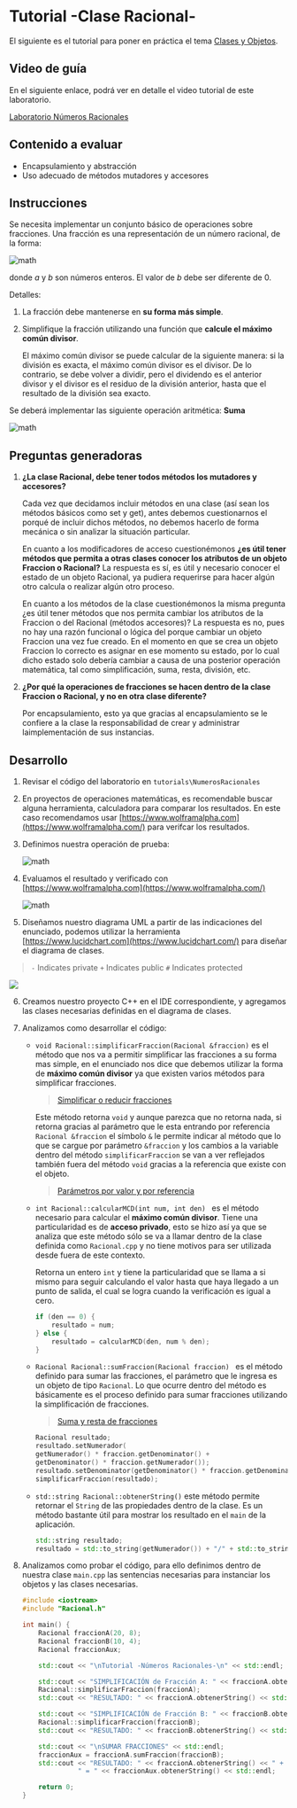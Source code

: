 # Tutorial -Clase Racional-

El siguiente es el tutorial para poner en práctica el tema [Clases y Objetos](objetos-clases.md).

## Video de guía

En el siguiente enlace, podrá ver en detalle el video tutorial de este laboratorio.

[Laboratorio Números Racionales](https://youtu.be/UFVZ6AzVVWU)

## Contenido a evaluar

- Encapsulamiento y abstracción
- Uso adecuado de métodos mutadores y accesores

## Instrucciones

Se necesita implementar un conjunto básico de operaciones sobre fracciones. Una fracción es una representación de un número racional, de la forma:

![math](https://latex.codecogs.com/svg.latex?\Large&space;\frac{a}{b})

donde *a* y *b* son números enteros. El valor de *b* debe ser diferente de 0.

Detalles:

1. La fracción debe mantenerse en **su forma más simple**. 

2. Simplifique la fracción utilizando una función que **calcule el máximo común divisor**. 

   El máximo común divisor se puede calcular de la siguiente manera: si la división es exacta, el máximo común divisor es el divisor. De lo contrario, se debe volver a dividir, pero el dividendo es el anterior divisor y el divisor es el residuo de la división anterior, hasta que el resultado de la división sea exacto.

Se deberá implementar las siguiente operación aritmética: **Suma**

![math](https://latex.codecogs.com/svg.latex?\Large&space;\frac{a}{b}+\frac{c}{d}=\frac{(a*d)+(b*c)}{b*d})
## Preguntas generadoras

1. **¿La clase Racional, debe tener todos métodos los mutadores y accesores?**

   Cada vez que decidamos incluir métodos en una clase (así sean los métodos básicos como set y get), antes debemos cuestionarnos el porqué de incluir dichos métodos, no debemos  hacerlo de forma mecánica o sin analizar la situación particular.  

   En cuanto a los modificadores de acceso cuestionémonos  **¿es útil tener métodos que permita a otras clases conocer los atributos de un objeto Fraccion o Racional?** La respuesta es sí, es útil y necesario conocer el estado de un objeto Racional, ya pudiera requerirse para hacer algún otro calcula o realizar algún otro proceso. 

   En cuanto a los métodos de la clase cuestionémonos la misma pregunta ¿es útil tener métodos que nos permita cambiar los atributos de la Fraccion o del Racional (métodos accesores)? La respuesta es no,  pues no hay una razón funcional o lógica del porque cambiar un objeto Fraccion una vez fue creado. En el momento en que se crea un objeto Fraccion lo correcto es asignar en ese momento su estado, por lo cual dicho estado solo debería cambiar a causa de una posterior operación matemática, tal como simplificación, suma, resta, división, etc.
   
2. **¿Por qué la operaciones de fracciones se hacen dentro de la clase Fraccion o Racional, y no en otra clase diferente?** 

   Por encapsulamiento, esto ya que gracias al encapsulamiento se le confiere a la clase la responsabilidad de crear y  administrar laimplementación de sus instancias. 

## Desarrollo

1. Revisar el código del laboratorio en `tutorials\NumerosRacionales`

2. En proyectos de operaciones matemáticas, es recomendable buscar alguna herramienta, calculadora para comparar los resultados. En este caso recomendamos usar [https://www.wolframalpha.com](https://www.wolframalpha.com/) para verifcar los resultados.

3. Definimos nuestra operación de prueba:

   ![math](https://latex.codecogs.com/svg.latex?\Large&space;\frac{20}{8}+\frac{10}{4})

4. Evaluamos el resultado y verificado con [https://www.wolframalpha.com](https://www.wolframalpha.com/)

   ![math](https://latex.codecogs.com/svg.latex?\Large&space;\frac{20}{8}+\frac{10}{4}=\frac{5}{1})

5. Diseñamos nuestro diagrama UML a partir de las indicaciones del enunciado, podemos utilizar la herramienta [https://www.lucidchart.com](https://www.lucidchart.com/) para diseñar el diagrama de clases.

> `-` Indicates private
> `+` Indicates public
> `#` Indicates protected

![](https://www.lucidchart.com/publicSegments/view/f415808d-d9eb-437c-befe-1f0867081272/image.png)

6. Creamos nuestro proyecto C++ en el IDE correspondiente, y agregamos las clases necesarias definidas en el diagrama de clases.

7. Analizamos como desarrollar el código:

   - `void Racional::simplificarFraccion(Racional &fraccion)` es el método que nos va a permitir simplificar las fracciones a su forma mas simple, en el enunciado nos dice que debemos utilizar la forma de **máximo común divisor** ya que existen varios métodos para simplificar fracciones. 

     > [Simplificar o reducir fracciones](https://www.matesfacil.com/ESO/fracciones/simplificar/simplificar-reducir-fracciones-metodo-maximo-comun-divisor-ejercicios-resueltos.html)

     Este método retorna `void` y aunque parezca que no retorna nada, si retorna gracias al parámetro que le esta entrando por referencia `Racional &fraccion` el símbolo `&` le permite indicar al método que lo que se cargue por parámetro `&fraccion` y los cambios a la variable dentro del método `simplificarFraccion` se van a ver reflejados también fuera del método `void` gracias a la referencia que existe con el objeto.

     > [Parámetros por valor y por referencia](http://c.conclase.net/curso/?cap=015)

   - `int Racional::calcularMCD(int num, int den) ` es el método necesario para calcular el **máximo común divisor**. Tiene una particularidad es de **acceso privado**, esto se hizo así ya que se analiza que este método sólo se va a llamar dentro de la clase definida como `Racional.cpp` y no tiene motivos para ser utilizada desde fuera de este contexto.

     Retorna un entero `int` y tiene la particularidad que se llama a si mismo para seguir calculando el valor hasta que haya llegado a un punto de salida, el cual se logra cuando la verificación es igual a cero.

     ```c++
     if (den == 0) {
         resultado = num;
     } else {
         resultado = calcularMCD(den, num % den);
     }
     ```

	- `Racional Racional::sumFraccion(Racional fraccion) ` es el método definido para sumar las fracciones, el parámetro que le ingresa es un objeto de tipo `Racional`. Lo que ocurre dentro del método es básicamente es el proceso definido para sumar fracciones utilizando la simplificación de fracciones.
	
	  > [Suma y resta de fracciones](https://www.smartick.es/blog/matematicas/recursos-didacticos/suma-resta-de-fracciones/)

      ```c++
      Racional resultado;
      resultado.setNumerador(
      getNumerador() * fraccion.getDenominator() +
      getDenominator() * fraccion.getNumerador());
      resultado.setDenominator(getDenominator() * fraccion.getDenominator());
      simplificarFraccion(resultado);
      ```

	- `std::string Racional::obtenerString()` este método permite retornar el `String` de las propiedades dentro de la clase. Es un método bastante útil para mostrar los resultado en el `main` de la aplicación. 
	
	  ```c++
	  std::string resultado;
	  resultado = std::to_string(getNumerador()) + "/" + std::to_string(getDenominator());
	  ```

7. Analizamos como probar el código, para ello definimos dentro de nuestra clase `main.cpp` las sentencias necesarias para instanciar los objetos y las clases necesarias.

   ```c++
   #include <iostream>
   #include "Racional.h"
   
   int main() {
       Racional fraccionA(20, 8);
       Racional fraccionB(10, 4);
       Racional fraccionAux;
   
       std::cout << "\nTutorial -Números Racionales-\n" << std::endl;
   
       std::cout << "SIMPLIFICACIÓN de Fracción A: " << fraccionA.obtenerString() << std::endl;
       Racional::simplificarFraccion(fraccionA);
       std::cout << "RESULTADO: " << fraccionA.obtenerString() << std::endl;
   
       std::cout << "SIMPLIFICACIÓN de Fracción B: " << fraccionB.obtenerString() << std::endl;
       Racional::simplificarFraccion(fraccionB);
       std::cout << "RESULTADO: " << fraccionB.obtenerString() << std::endl;
   
       std::cout << "\nSUMAR FRACCIONES" << std::endl;
       fraccionAux = fraccionA.sumFraccion(fraccionB);
       std::cout << "RESULTADO: " << fraccionA.obtenerString() << " + " << fraccionB.obtenerString() <<
                 " = " << fraccionAux.obtenerString() << std::endl;
   
       return 0;
   }
   ```
